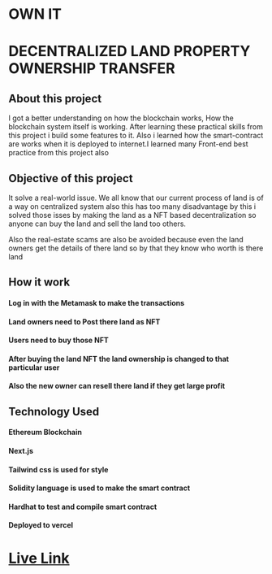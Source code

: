# OWN IT

# DECENTRALIZED LAND PROPERTY OWNERSHIP TRANSFER

## About this project

I got a better understanding on how the blockchain works, How the blockchain system itself is working. After learning these practical skills from this project i build some features to it. Also i learned how the smart-contract are works when it is deployed to internet.I learned many Front-end best practice from this project also

## Objective of this project

It solve a real-world issue. We all know that our current process of land is of a way on centralized system also this has too many disadvantage by this i solved those isses by making the land as a NFT based decentralization so anyone can buy the land and sell the land too others.

Also the real-estate scams are also be avoided because even the land owners get the details of there land so by that they know who worth is there land

## How it work

#### Log in with the Metamask to make the transactions
#### Land owners need to Post there land as NFT 
#### Users need to buy those NFT
#### After buying the land NFT the land ownership is changed to that particular user
#### Also the new owner can resell there land if they get large profit 


## Technology Used

#### Ethereum Blockchain 
#### Next.js 
#### Tailwind css is used for style
#### Solidity language is used to make the smart contract 
#### Hardhat to test and compile smart contract 
#### Deployed to vercel 


# [Live Link]()
